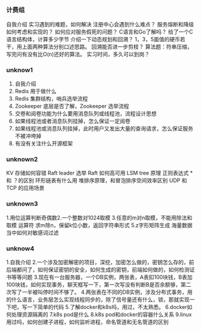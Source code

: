 ##

### 计费组
自我介绍
实习遇到的难题，如何解决
注册中心会遇到什么难点？
服务熔断和降级如何考虑和实现的？
如何应对服务假死的问题？
C语言和Go了解吗？
给了一个C语言结构体，计算多少字节
介绍一下动态规划和回溯？
1，3，5面值的硬币若干，用上面两种算法分别口述思路。
回溯能否进一步剪枝？
算法题：符串压缩，写完问有没有比O(n)还好的算法。
实习时间，多久可以到岗？


### unknow1
1. 自我介绍
2. Redis 用于做什么
3. Redis 集群结构，哨兵选举流程
4. Zookeeper 底层是否了解，Zookeeper 选举流程
5. 交卷和阅卷功能为什么要用消息队列或线程池，流程设计思想
6. 如果线程池或者消息队列挂掉，怎么保证一定阅卷
7. 如果线程池或消息队列挂掉，此时用户又发出大量的查询请求，怎么保证服务不被冲垮掉
8. 有没有关注什么开源框架


### unknown2
KV 存储如何容错
Raft leader 选举
Raft 如何高可用
LSM tree 原理
正则表达式 * 和 ？的区别
环形链表有什么用
堆排序原理，和冒泡排序空间效率区别
UDP 和 TCP 的应用场景

### unknown3
1.用位运算判断奇偶数2.一个整数对1024取模
3.任意的m对n取模，不能用除法和取模
运算符
求m除n，保留k位小数，返回字符串形式
5.z字形矩阵生成
海量数据当中如何对敏感词过滤


### unknow4
1.自我介绍
2.一个涉及加密解密的项目，深挖，加密怎么做的，密钥怎么存的，前后端都问了，如何保证密钥的安全，如何生成的密钥，前端如何做的，如何检测证书等等问题
3.现在有一台服务器，一个DB实例，两张表，A表扣100块钱，B表加100块钱，如何实现事务，聊天框写一下，第一次写没有判断B是否余额够，第二次写了一半被叫停时间不够了。
4.两张表在不同的DB实例，涉及分布式事务，用的什么语言，业务层怎么实现线程同步的，除了信号量还有什么，锁，那就实现一下吧，写一下简单的代码
5.了解docker和k8s吗，用过，不太熟悉。
6.docker如何处理资源隔离的
7.k8s pod是什么
8.k8s pod和docker的容器什么关系
9.linux用过吗，如何创建子进程，如何监听进程，命名管道和无名管道的区别
